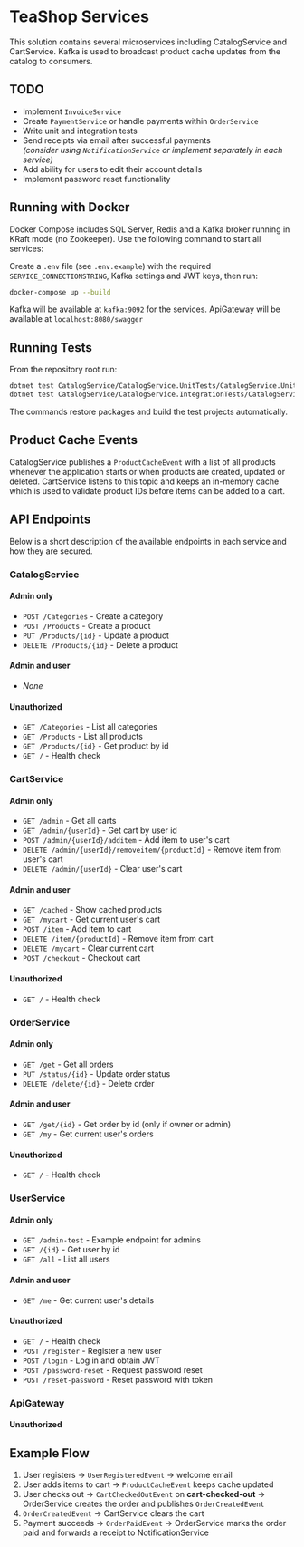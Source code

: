# TeaShop Services

This solution contains several microservices including CatalogService and CartService. Kafka is used to broadcast product cache updates from the catalog to consumers.

## TODO

- Implement `InvoiceService`
- Create `PaymentService` or handle payments within `OrderService`
- Write unit and integration tests
- Send receipts via email after successful payments  
      *(consider using `NotificationService` or implement separately in each service)*
- Add ability for users to edit their account details
- Implement password reset functionality

## Running with Docker

Docker Compose includes SQL Server, Redis and a Kafka broker running in KRaft mode (no Zookeeper). Use the following command to start all services:

Create a `.env` file (see `.env.example`) with the required `SERVICE_CONNECTIONSTRING`,
Kafka settings and JWT keys, then run:

```bash
docker-compose up --build
```

Kafka will be available at `kafka:9092` for the services.
ApiGateway will be available at `localhost:8080/swagger`

## Running Tests

From the repository root run:

```bash
dotnet test CatalogService/CatalogService.UnitTests/CatalogService.UnitTests.csproj
dotnet test CatalogService/CatalogService.IntegrationTests/CatalogService.IntegrationTests.csproj
```

The commands restore packages and build the test projects automatically.

## Product Cache Events

CatalogService publishes a `ProductCacheEvent` with a list of all products whenever the application starts or when products are created, updated or deleted. CartService listens to this topic and keeps an in-memory cache which is used to validate product IDs before items can be added to a cart.

## API Endpoints

Below is a short description of the available endpoints in each service and how they are secured.

### CatalogService

#### Admin only
- `POST /Categories` - Create a category
- `POST /Products` - Create a product
- `PUT /Products/{id}` - Update a product
- `DELETE /Products/{id}` - Delete a product

#### Admin and user
- _None_

#### Unauthorized
- `GET /Categories` - List all categories
- `GET /Products` - List all products
- `GET /Products/{id}` - Get product by id
- `GET /` - Health check

### CartService

#### Admin only
- `GET /admin` - Get all carts
- `GET /admin/{userId}` - Get cart by user id
- `POST /admin/{userId}/additem` - Add item to user's cart
- `DELETE /admin/{userId}/removeitem/{productId}` - Remove item from user's cart
- `DELETE /admin/{userId}` - Clear user's cart

#### Admin and user
- `GET /cached` - Show cached products
- `GET /mycart` - Get current user's cart
- `POST /item` - Add item to cart
- `DELETE /item/{productId}` - Remove item from cart
- `DELETE /mycart` - Clear current cart
- `POST /checkout` - Checkout cart

#### Unauthorized
- `GET /` - Health check

### OrderService

#### Admin only
- `GET /get` - Get all orders
- `PUT /status/{id}` - Update order status
- `DELETE /delete/{id}` - Delete order

#### Admin and user
- `GET /get/{id}` - Get order by id (only if owner or admin)
- `GET /my` - Get current user's orders

#### Unauthorized
- `GET /` - Health check

### UserService

#### Admin only
- `GET /admin-test` - Example endpoint for admins
- `GET /{id}` - Get user by id
- `GET /all` - List all users

#### Admin and user
- `GET /me` - Get current user's details

#### Unauthorized
- `GET /` - Health check
- `POST /register` - Register a new user
- `POST /login` - Log in and obtain JWT
- `POST /password-reset` - Request password reset
- `POST /reset-password` - Reset password with token


### ApiGateway

#### Unauthorized

## Example Flow

1. User registers -> `UserRegisteredEvent` -> welcome email
2. User adds items to cart -> `ProductCacheEvent` keeps cache updated
3. User checks out -> `CartCheckedOutEvent` on **cart-checked-out** -> OrderService creates the order and publishes `OrderCreatedEvent`
4. `OrderCreatedEvent` -> CartService clears the cart
5. Payment succeeds -> `OrderPaidEvent` -> OrderService marks the order paid and forwards a receipt to NotificationService
